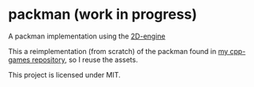 # packman (work in progress)

A packman implementation using the [2D-engine][1]

[1]: https://github.com/firecoders/2D-engine

This a reimplementation (from scratch) of the packman found in [my cpp-games
repository][2], so I reuse the assets.

[2]: https://github.com/shak-mar/cpp-games

This project is licensed under MIT.

